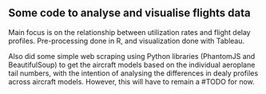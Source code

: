 ## Some code to analyse and visualise flights data
Main focus is on the relationship between utilization rates and flight delay profiles. Pre-processing done in R, and visualization done with Tableau.

Also did some simple web scraping using Python libraries (PhantomJS and BeautifulSoup) to get the aircraft models based on the individual aeroplane tail numbers, with the intention of analysing the differences in dealy profiles across aircraft models. However, this will have to remain a #TODO for now.
